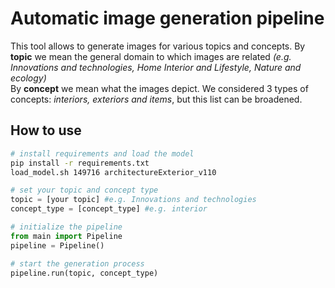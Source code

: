 # Automatic image generation pipeline
This tool allows to generate images for various topics and concepts.
By **topic** we mean the general domain to which images are related *(e.g. Innovations and technologies, Home Interior and Lifestyle, Nature and ecology)*  
By **concept** we mean what the images depict. We considered 3 types of concepts: *interiors, exteriors and items*, but this list can be broadened.

## How to use

  ```bash
# install requirements and load the model
pip install -r requirements.txt
load_model.sh 149716 architectureExterior_v110
  ```

   ```python
   # set your topic and concept type
   topic = [your topic] #e.g. Innovations and technologies
   concept_type = [concept_type] #e.g. interior

   # initialize the pipeline
   from main import Pipeline
   pipeline = Pipeline()

   # start the generation process
   pipeline.run(topic, concept_type)
   ```

